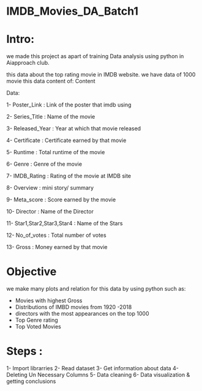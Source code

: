 # IMDB_Movies_DA_Batch1
# Intro:
we made this project  as apart of training Data analysis using python  in Aiapproach club.

this data about the top rating movie in IMDB website.
we have data of 1000 movie
this data content of:
Content

Data:

1- Poster_Link : Link of the poster that imdb using

2- Series_Title : Name of the movie

3- Released_Year : Year at which that movie released

4- Certificate : Certificate earned by that movie

5- Runtime : Total runtime of the movie

6- Genre : Genre of the movie

7- IMDB_Rating : Rating of the movie at IMDB site

8- Overview : mini story/ summary

9- Meta_score : Score earned by the movie

10- Director : Name of the Director

11- Star1,Star2,Star3,Star4 : Name of the Stars

12- No_of_votes : Total number of votes

13- Gross : Money earned by that movie


# Objective
we make many plots and relation for this data by using python such as: 

- Movies with highest Gross
- Distributions of IMBD movies from 1920 -2018
- directors with the most appearances on the top 1000
- Top Genre rating
- Top Voted Movies

# Steps :

1- Import librarries
2- Read dataset
3- Get information about data
4- Deleting Un Necessary Columns
5- Data cleaning
6- Data visualization & getting conclusions







